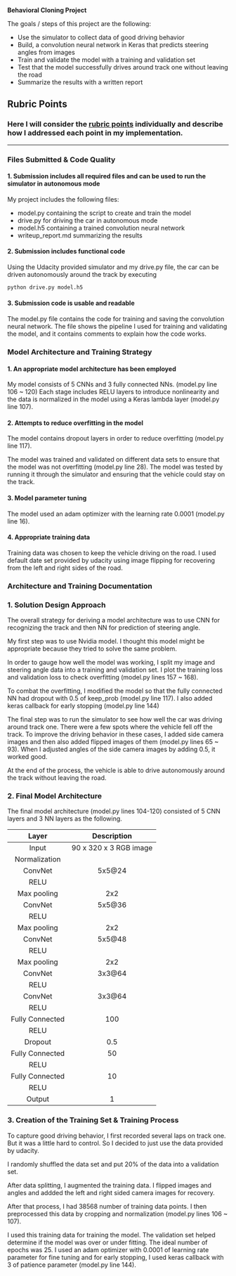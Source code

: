 **Behavioral Cloning Project**

The goals / steps of this project are the following:
* Use the simulator to collect data of good driving behavior
* Build, a convolution neural network in Keras that predicts steering angles from images
* Train and validate the model with a training and validation set
* Test that the model successfully drives around track one without leaving the road
* Summarize the results with a written report

## Rubric Points
### Here I will consider the [rubric points](https://review.udacity.com/#!/rubrics/432/view) individually and describe how I addressed each point in my implementation.  

---
### Files Submitted & Code Quality

#### 1. Submission includes all required files and can be used to run the simulator in autonomous mode

My project includes the following files:
* model.py containing the script to create and train the model
* drive.py for driving the car in autonomous mode
* model.h5 containing a trained convolution neural network 
* writeup_report.md summarizing the results

#### 2. Submission includes functional code
Using the Udacity provided simulator and my drive.py file, the car can be driven autonomously around the track by executing 
```sh
python drive.py model.h5
```

#### 3. Submission code is usable and readable

The model.py file contains the code for training and saving the convolution neural network. The file shows the pipeline I used for training and validating the model, and it contains comments to explain how the code works.


### Model Architecture and Training Strategy

#### 1. An appropriate model architecture has been employed

My model consists of 5 CNNs and 3 fully connected NNs. (model.py line 106 ~ 120)
Each stage includes RELU layers to introduce nonlinearity and the data is normalized in the model using a Keras lambda layer (model.py line 107). 

#### 2. Attempts to reduce overfitting in the model

The model contains dropout layers in order to reduce overfitting (model.py line 117). 

The model was trained and validated on different data sets to ensure that the model was not overfitting (model.py line 28). The model was tested by running it through the simulator and ensuring that the vehicle could stay on the track.

#### 3. Model parameter tuning

The model used an adam optimizer with the learning rate 0.0001 (model.py line 16).

#### 4. Appropriate training data

Training data was chosen to keep the vehicle driving on the road. I used default date set provided by udacity using image flipping for recovering from the left and right sides of the road.


### Architecture and Training Documentation

### 1. Solution Design Approach

The overall strategy for deriving a model architecture was to use CNN for recognizing the track and then NN for prediction of steering angle.

My first step was to use Nvidia model. I thought this model might be appropriate because they tried to solve the same problem.

In order to gauge how well the model was working, I split my image and steering angle data into a training and validation set. I plot the training loss and validation loss to check overfitting (model.py lines 157 ~ 168).

To combat the overfitting, I modified the model so that the fully connected NN had dropout with 0.5 of keep_prob (model.py line 117). I also added keras callback for early stopping (model.py line 144)

The final step was to run the simulator to see how well the car was driving around track one. There were a few spots where the vehicle fell off the track. To improve the driving behavior in these cases, I added side camera images and then also added flipped images of them (model.py lines 65 ~ 93). When I adjusted angles of the side camera images by adding 0.5, it worked good.

At the end of the process, the vehicle is able to drive autonomously around the track without leaving the road.

### 2. Final Model Architecture

The final model architecture (model.py lines 104-120) consisted of 5 CNN layers and 3 NN layers as the following.

| Layer         |     Description	      | 
|:-------------:|:-----------------------:| 
|Input          | 90 x 320 x 3 RGB image  |
|Normalization  |                         |
|ConvNet        | 5x5@24                  |
|RELU           |                         |
|Max pooling    | 2x2                     |
|ConvNet        | 5x5@36                  |
|RELU           |                         |
|Max pooling    | 2x2                     |
|ConvNet        | 5x5@48                  |
|RELU           |                         |
|Max pooling    | 2x2                     |
|ConvNet        | 3x3@64                  |
|RELU           |                         |
|ConvNet        | 3x3@64                  |
|RELU           |                         |
|Fully Connected| 100                     |
|RELU           |                         |
|Dropout        | 0.5                     |
|Fully Connected| 50                      |
|RELU           |                         |
|Fully Connected| 10                      |
|RELU           |                         |
|Output         | 1                       |

### 3. Creation of the Training Set & Training Process

To capture good driving behavior, I first recorded several laps on track one. But it was a little hard to control. So I decided to just use the data provided by udacity.

I randomly shuffled the data set and put 20% of the data into a validation set.

After data splitting, I augmented the training data. I flipped images and angles and addded the left and right sided camera images for recovery. 

After that process, I had 38568 number of training data points. I then preprocessed this data by cropping and normalization (model.py lines 106 ~ 107).

I used this training data for training the model. The validation set helped determine if the model was over or under fitting. The ideal number of epochs was 25. I used an adam optimizer with 0.0001 of learning rate parameter for fine tuning and for early stopping, I used keras callback with 3 of patience parameter (model.py line 144).

